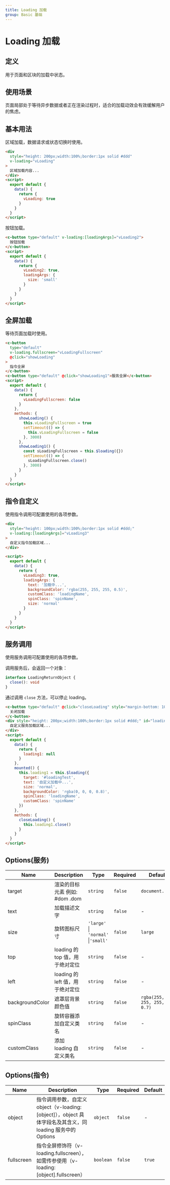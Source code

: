 ```yaml
---
title: Loading 加载
group: Basic 基础
---
```


# Loading 加载

## 定义

用于页面和区块的加载中状态。

## 使用场景

页面局部处于等待异步数据或者正在渲染过程时，适合的加载动效会有效缓解用户的焦虑。

## 基本用法

区域加载，数据请求或状态切换时使用。

```html
<div
  style="height: 200px;width:100%;border:1px solid #ddd"
  v-loading="vLoading"
>
  区域加载内容...
</div>
<script>
  export default {
    data() {
      return {
        vLoading: true
      }
    }
  }
</script>
```

按钮加载。

```html
<c-button type="default" v-loading:[loadingArgs]="vLoading2">
  按钮加载
</c-button>
<script>
  export default {
    data() {
      return {
        vLoading2: true,
        loadingArgs: {
          size: 'small'
        }
      }
    }
  }
</script>
```

## <i></i>全屏加载

等待页面加载时使用。

```html
<c-button
  type="default"
  v-loading.fullscreen="vLoadingFullscreen"
  @click="showLoading"
>
  指令全屏
</c-button>
<c-button type="default" @click="showLoading1">服务全屏</c-button>
<script>
  export default {
    data() {
      return {
        vLoadingFullscreen: false
      }
    },
    methods: {
      showLoading() {
        this.vLoadingFullscreen = true
        setTimeout(() => {
          this.vLoadingFullscreen = false
        }, 3000)
      },
      showLoading1() {
        const sLoadingFullscreen = this.$loading({})
        setTimeout(() => {
          sLoadingFullscreen.close()
        }, 3000)
      }
    }
  }
</script>
```

## <i></i>指令自定义

使用指令调用可配置使用的各项参数。

```html
<div
  style="height: 100px;width:100%;border:1px solid #ddd;"
  v-loading:[loadingArgs]="vLoading3"
>
  自定义指令加载区域...
</div>

<script>
  export default {
    data() {
      return {
        vLoading3: true,
        loadingArgs: {
          text: '加载中...',
          backgroundColor: 'rgba(255, 255, 255, 0.5)',
          customClass: 'loadingName',
          spinClass: 'spinName',
          size: 'normal'
        }
      }
    }
  }
</script>
```

## <i></i>服务调用

使用服务调用可配置使用的各项参数。

调用服务后，会返回一个对象：

```typescript
interface LoadingReturnObject {
  close(): void
}
```

通过调用 `close` 方法，可以停止 loading。

```html
<c-button type="default" @click="closeLoading" style="margin-bottom: 10px;">
  关闭加载
</c-button>
<div style="height: 200px;width:100%;border:1px solid #ddd;" id="loadingTest">
  自定义服务加载区域...
</div>
<script>
  export default {
    data() {
      return {
        loading1: null
      }
    },
    mounted() {
      this.loading1 = this.$loading({
        target: '#loadingTest',
        text: '自定义加载中...',
        size: 'normal',
        backgroundColor: 'rgba(0, 0, 0, 0.8)',
        spinClass: 'loadingName',
        customClass: 'spinName'
      })
    },
    methods: {
      closeLoading() {
        this.loading1.close()
      }
    }
  }
</script>
```

## <i></i> Options(服务)

| Name            | Description                      | Type                                | Required | Default                    |
| --------------- | -------------------------------- | ----------------------------------- | -------- | -------------------------- |
| target          | 渲染的目标元素 例如: #dom .dom   | `string`                            | `false`  | `document.body`            |
| text            | 加载描述文字                     | `string`                            | `false`  | -                          |
| size            | 旋转图标尺寸                     | `'large'` \| `'normal'` \|`'small'` | `false`  | `large`                    |
| top             | loading 的 top 值，用于绝对定位  | `string`                            | `false`  | -                          |
| left            | loading 的 left 值，用于绝对定位 | `string`                            | `false`  | -                          |
| backgroundColor | 遮罩层背景颜色值                 | `string`                            | `false`  | `rgba(255, 255, 255, 0.7)` |
| spinClass       | 旋转容器添加自定义类名           | `string`                            | `false`  | -                          |
| customClass     | 添加 loading 自定义类名          | `string`                            | `false`  | -                          |

## <i></i> Options(指令)

| Name       | Description                                                                                               | Type      | Required | Default |
| ---------- | --------------------------------------------------------------------------------------------------------- | --------- | -------- | ------- |
| object     | 指令调用参数，自定义 object（v-loading:[object]），object 具体字段名及其含义，同 loading 服务中的 Options | `object`  | `false`  | -       |
| fullscreen | 指令全屏修饰符（v-loading.fullscreen），如需传参使用（v-loading:[object].fullscreen）                     | `boolean` | `false`  | `true`  |
